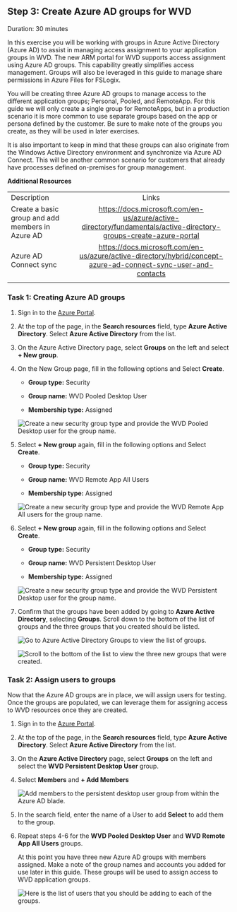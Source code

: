 ## Step 3: Create Azure AD groups for WVD

Duration:  30 minutes

In this exercise you will be working with groups in Azure Active Directory (Azure AD) to assist in managing access assignment to your application groups in WVD. The new ARM portal for WVD supports access assignment using Azure AD groups. This capability greatly simplifies access management. Groups will also be leveraged in this guide to manage
share permissions in Azure Files for FSLogix.

You will be creating three Azure AD groups to manage access to the different application groups; Personal, Pooled, and RemoteApp. For this guide we will only create a single group for RemoteApps, but in a production scenario it is more common to use separate groups based on the app or persona defined by the customer. Be sure to make note of the groups you create, as they will be used in later exercises.

It is also important to keep in mind that these groups can also originate from the Windows Active Directory environment and synchronize via Azure AD Connect. This will be another common scenario for customers that already have processes defined on-premises for group management.

**Additional Resources**

|                                                  |                                                              |
| ------------------------------------------------ | :----------------------------------------------------------: |
| Description                                      |                            Links                             |
| Create a basic group and add members in Azure AD | https://docs.microsoft.com/en-us/azure/active-directory/fundamentals/active-directory-groups-create-azure-portal |
| Azure AD Connect sync                            | https://docs.microsoft.com/en-us/azure/active-directory/hybrid/concept-azure-ad-connect-sync-user-and-contacts |
|                                                  |                                                              |

### Task 1: Creating Azure AD groups

1. Sign in to the [Azure Portal](https://portal.azure.com/).

2. At the top of the page, in the **Search resources** field, type **Azure Active Directory**. Select **Azure Active Directory** from the list.

3. On the Azure Active Directory page, select **Groups** on the left and select **+ New group**.

4. On the New Group page, fill in the following options and Select **Create**.

   -    **Group type:** Security

   -    **Group name:** WVD Pooled Desktop User

   -    **Membership type:** Assigned

   ![Create a new security group type and provide the WVD Pooled Desktop user for the group name.](images/newGroup2.png "New Group Window")

5. Select **+ New group** again, fill in the following options and Select **Create**.

   -    **Group type:** Security

   -    **Group name:** WVD Remote App All Users

   -    **Membership type:** Assigned

   ![Create a new security group type and provide the WVD Remote App All users for the group name.](images/newGroup1.png "New Group Window")

6. Select **+ New group** again, fill in the following options and Select **Create**.

   -    **Group type:** Security

   -    **Group name:** WVD Persistent Desktop User

   -    **Membership type:** Assigned

   ![Create a new security group type and provide the WVD Persistent Desktop user for the group name.](images/newGroup3.png "New Group Window")

7. Confirm that the groups have been added by going to **Azure Active Directory**, selecting **Groups**.  Scroll down to the bottom of the list of groups and the three groups that you created should be listed.

   ![Go to Azure Active Directory Groups to view the list of groups.](images/aadgroups.png "Azure Active Directory Groups")

   ![Scroll to the bottom of the list to view the three new groups that were created.](images/aadnewgroups.png "Azure Active Directory Groups")

### Task 2: Assign users to groups

Now that the Azure AD groups are in place, we will assign users for testing. Once the groups are populated, we can leverage them for assigning access to WVD resources once they are created.

1. Sign in to the [Azure Portal](https://portal.azure.com/).

2. At the top of the page, in the **Search resources** field, type **Azure Active Directory**. Select **Azure Active Directory** from the list.

3. On the **Azure Active Directory** page, select **Groups** on the left and select the **WVD Persistent Desktop User** group.

4. Select **Members** and **+ Add Members**

   ![Add members to the persistent desktop user group from within the Azure AD blade.](images/newMember.png "Azure AD blade")

5. In the search field, enter the name of a User to add **Select** to add them to the group.

6. Repeat steps 4-6 for the **WVD Pooled Desktop User** and **WVD Remote App All Users** groups.

   At this point you have three new Azure AD groups with members assigned. Make a note of the group names and accounts you added for use later in this guide. These groups will be used to assign access to WVD application groups.

   ![Here is the list of users that you should be adding to each of the groups.](images/aadwvdusers.png "Azure AD groups")


## 